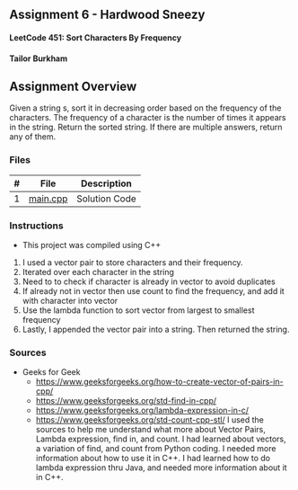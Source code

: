 ## Assignment 6 - Hardwood Sneezy
#### LeetCode 451: Sort Characters By Frequency
#### Tailor Burkham
## Assignment Overview
Given a string s, sort it in decreasing order based on the frequency of the characters. The frequency of a character is the number of times it appears in the string.
Return the sorted string. If there are multiple answers, return any of them.
### Files

|   #   | File                       | Description                                                |
| :---: | -------------------------- | ---------------------------------------------------------- |
|   1   | [main.cpp](./main.cpp)     | Solution Code                                            |


### Instructions
- This project was compiled using C++
1. I used a vector pair to store characters and their frequency.
2. Iterated over each character in the string
3. Need to to check if character is already in vector to avoid duplicates
4. If already not in vector then use count to find the frequency, and add it with character into vector
5. Use the lambda function to sort vector from largest to smallest frequency
6. Lastly, I appended the vector pair into a string. Then returned the string.
### Sources
- Geeks for Geek
  - https://www.geeksforgeeks.org/how-to-create-vector-of-pairs-in-cpp/
  - https://www.geeksforgeeks.org/std-find-in-cpp/
  - https://www.geeksforgeeks.org/lambda-expression-in-c/
  - https://www.geeksforgeeks.org/std-count-cpp-stl/
I used the sources to help me understand what more about Vector Pairs, Lambda expression, find in, and count.
I had learned about vectors, a variation of find, and count from Python coding. I needed more information about how to use it in C++.
I had learned how to do lambda expression thru Java, and needed more information about it in C++.
